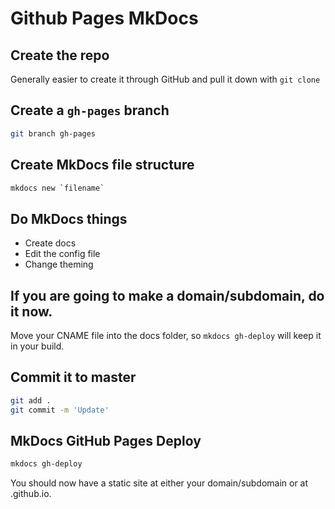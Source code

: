 # Github Pages MkDocs

## Create the repo
Generally easier to create it through GitHub and pull it down with `git clone`

## Create a `gh-pages` branch
```sh
git branch gh-pages
```
## Create MkDocs file structure
```sh
mkdocs new `filename`
```

## Do MkDocs things

* Create docs
* Edit the config file
* Change theming

## If you are going to make a domain/subdomain, do it now.

Move your CNAME file into the docs folder, so `mkdocs gh-deploy`
will keep it in your build.

## Commit it to master
```sh
git add .
git commit -m 'Update'
```

## MkDocs GitHub Pages Deploy
```sh
mkdocs gh-deploy
```

You should now have a static site at either your domain/subdomain
or at <GitHub Username>.github.io.